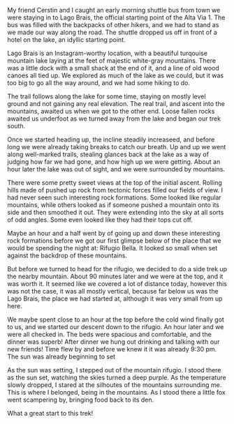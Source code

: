 My friend Cerstin and I caught an early morning shuttle bus from town we were staying in to Lago Brais, the official starting point of the Alta Via 1. The bus was filled with the backpacks of other hikers, and we had to stand as we made our way along the road. The shuttle dropped us off in front of a hotel on the lake, an idyllic starting point.

Lago Brais is an Instagram-worthy location, with a beautiful turqouise mountain lake laying at the feet of majestic white-gray mountains. There was a little dock with a small shack at the end of it, and a line of old wood canoes all tied up. We explored as much of the lake as we could, but it was too big to go all the way around, and we had some hiking to do.

The trail follows along the lake for some time, staying on mostly level ground and not gaining any real elevation. The real trail, and ascent into the mountains, awaited us when we got to the other end. Loose fallen rocks awaited us underfoot as we turned away from the lake and began our trek south.

Once we started heading up, the incline steadily increaseed, and before long we were already taking breaks to catch our breath. Up and up we went along well-marked trails, stealing glances back at the lake as a way of judging how far we had gone, and how high up we were getting. About an hour later the lake was out of sight, and we were surrounded by mountains.

There were some pretty sweet views at the top of the initial ascent. Rolling hills made of pushed up rock from tectonic forces filled our fields of view. I had never seen such interesting rock formations. Some looked like regular mountains, while others looked as if someone pushed a mountain onto its side and then smoothed it out. They were extending into the sky at all sorts of odd angles. Some even looked like they had their tops cut off.

Maybe an hour and a half went by of going up and down these interesting rock formations before we got our first glimpse below of the place that we would be spending the night at: Rifugio Bella. It looked so small when set against the backdrop of these mountains.

But before we turned to head for the rifugio, we decided to do a side trek up the nearby mountain. About 90 minutes later and we were at the top, and it was worth it. It seemed like we covered a lot of distance today, however this was not the case, it was all mostly vertical, because far below us was the Lago Brais, the place we had started at, although it was very small from up here.

We maybe spent close to an hour at the top before the cold wind finally got to us, and we started our descent down to the rifugio. An hour later and we were all checked in. The beds were spacious and comfortable, and the dinner was superb! After dinner we hung out drinking and talking with our new friends! Time flew by and before we knew it it was already 9:30 pm. The sun was already beginning to set

As the sun was setting, I stepped out of the mountain rifugio. I stood there as the sun set, watching the skies turned a deep purple. As the temperature slowly dropped, I stared at the silhoutes of the mountains surrounding me. This is where I belonged, being in the mountains. As I stood there a little fox went scampering by, bringing food back to its den.

What a great start to this trek!